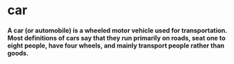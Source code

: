 # car

#### A car (or automobile) is a wheeled motor vehicle used for transportation. Most definitions of cars say that they run primarily on roads, seat one to eight people, have four wheels, and mainly transport people rather than goods.